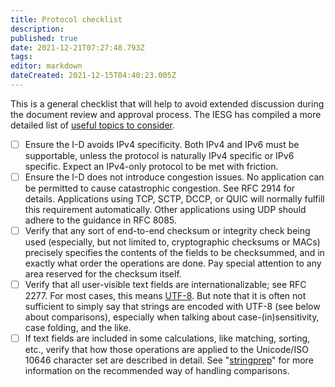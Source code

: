 ```yaml
---
title: Protocol checklist
description: 
published: true
date: 2021-12-21T07:27:48.793Z
tags: 
editor: markdown
dateCreated: 2021-12-15T04:40:23.005Z
---
```


This is a general checklist that will help to avoid extended discussion during the document review and approval process. The IESG has compiled a more detailed list of [useful topics to consider](https://trac.ietf.org/trac/iesg/wiki/ExpertTopics).

- [ ] Ensure the I-D avoids IPv4 specificity. Both IPv4 and IPv6 must be supportable, unless the protocol is naturally IPv4 specific or IPv6 specific. Expect an IPv4-only protocol to be met with friction.
- [ ] Ensure the I-D does not introduce congestion issues. No application can be permitted to cause catastrophic congestion. See RFC 2914 for details. Applications using TCP, SCTP, DCCP, or QUIC will normally fulfill this requirement automatically. Other applications using UDP should adhere to the guidance in RFC 8085.
- [ ] Verify that any sort of end-to-end checksum or integrity check being used (especially, but not limited to, cryptographic checksums or MACs) precisely specifies the contents of the fields to be checksummed, and in exactly what order the operations are done. Pay special attention to any area reserved for the checksum itself.
- [ ] Verify that all user-visible text fields are internationalizable; see RFC 2277. For most cases, this means [UTF-8](https://rfc-editor.org/info/rfc3629). But note that it is often not sufficient to simply say that strings are encoded with UTF-8 (see below about comparisons), especially when talking about case-(in)sensitivity, case folding, and the like.
- [ ] If text fields are included in some calculations, like matching, sorting, etc., verify that how those operations are applied to the Unicode/ISO 10646 character set are described in detail. See "[stringprep](https://rfc-editor.org/info/rfc8264)" for more information on the recommended way of handling comparisons.